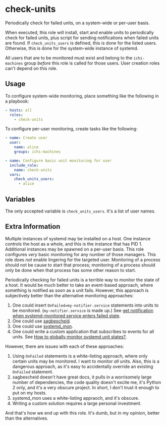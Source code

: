 check-units
===========

Periodically check for failed units, on a system-wide or per-user basis.

When executed, this role will install, start and enable units to periodically
check for failed units, plus script for sending notifications when failed units
are found. If `check_units_users` is defined, this is done for the listed users.
Otherwise, this is done for the system-wide instance of systemd.

All users that are to be monitored must exist and belong to the `ichi-machines`
group _before_ this role is called for those users. User creation roles can't
depend on this role.

Usage
-----

To configure system-wide monitoring, place something like the following in a
playbook:

```yaml
- hosts: all
  roles:
    - check-units
```

To configure per-user monitoring, create tasks like the following:

```yaml
- name: Create user
  user:
    name: alice
    groups: ichi-machines

- name: Configure basic unit monitoring for user
  include_role:
    name: check-units
  vars:
    check_units_users:
      - alice
```

Variables
---------

The only accepted variable is `check_units_users`. It's a list of user names.

Extra Information
-----------------

Multiple instances of systemd may be installed on a host. One instance controls
the host as a whole, and this is the instance that has PID 1. Additional
instances may be spawned on a per-user basis. This role configures *very* basic
monitoring for any number of those managers. This role does *not* enable
lingering for the targeted user. Monitoring of a process should not be cause to
start that process; monitoring of a process should only be done when that
process has some other reason to start.

Periodically checking for failed units is a terrible way to monitor the state of
a host. It would be much better to take an event-based approach, where something
is notified as soon as a unit fails. However, this approach is subjectively
better than the alternative monitoring approaches:

1. One could insert `OnFailed=my-notifier.service` statements into units to be
   monitored. (`my-notifier.service` is made up.) See [get notification when
   systemd-monitored service enters failed
   state](https://serverfault.com/q/694818).
2. One could use [sagbescheid](http://sagbescheid.readthedocs.io/en/latest/).
3. One could use [systemd\_mon](https://github.com/joonty/systemd_mon).
4. One could write a custom application that subscribes to events for all units.
   See [How to globally monitor systemd unit
   states?](https://unix.stackexchange.com/q/309250).

However, there are issues with each of these approaches:

1. Using `OnFailed` statements is a white-listing approach, where only certain
   units may be monitored. I want to monitor *all* units. Also, this is a
   dangerous approach, as it's easy to accidentally override an existing
   `OnFailed` statement.
2. sagbescheid doesn't have great docs, it pulls in a worrisomely large number
   of dependencies, the code quality doesn't excite me, it's Python 2 only, and
   it's a very obscure project. In short, I don't trust it enough to put on my
   hosts.
3. systemd\_mon uses a white-listing appraoch, and it's obscure.
4. Writing a custom solution requires a large personal investment.

And that's how we end up with this role. It's dumb, but in my opinion, better
than the alternatives.
